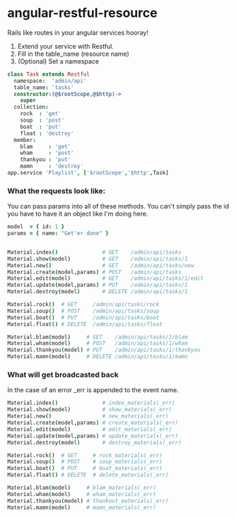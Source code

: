 angular-restful-resource
========================

Rails like routes in your angular services hooray!

1. Extend your service with Restful.
2. Fill in the table_name (resource name)
3. (Optional) Set a namespace

`````coffeescript
class Task extends Restful
  namespace:  'admin/api'
  table_name: 'tasks'
  constructor:(@$rootScope,@$http)->
    super
  collection:
    rock  : 'get' 
    soup  : 'post'
    boat  : 'put'
    float : 'destroy'
  member:
    blam     : 'get'
    wham     : 'post'
    thankyou : 'put'
    mamn     : 'destroy'
app.service 'Playlist', ['$rootScope','$http',Task]
`````

### What the requests look like:

You can pass params into all of these methods.
You can't simply pass the id you have to have
it an object like I'm doing here.

`````coffeescript
model  = { id: 1 }
params = { name: "Get'er done" }


Material.index()              # GET    /admin/api/tasks     
Material.show(model)          # GET    /admin/api/tasks/1
Material.new()                # GET    /admin/api/tasks/new
Material.create(model,params) # POST   /admin/api/tasks
Material.edit(model)          # GET    /admin/api/tasks/1/edit
Material.update(model,params) # PUT    /admin/api/tasks/1
Material.destroy(model)       # DELETE /admin/api/tasks/1

Material.rock()  # GET     /admin/api/tasks/rock
Material.soup()  # POST    /admin/api/tasks/soup
Material.boat()  # PUT     /admin/api/tasks/boat
Material.float() # DELETE  /admin/api/tasks/float

Material.blam(model)     # GET    /admin/api/tasks/1/blam
Material.wham(model)     # POST   /admin/api/tasks/1/wham
Material.thankyou(model) # PUT    /admin/api/tasks/1/thankyou
Material.mamn(model)     # DELETE /admin/api/tasks/1/mamn
`````

### What will get broadcasted back

In the case of an error _err is appended to the event name.

`````coffeescript
Material.index()              # index_materials(_err)
Material.show(model)          # show_materials(_err)
Material.new()                # new_materials(_err)
Material.create(model,params) # create_materials(_err)
Material.edit(model)          # edit_materials(_err)
Material.update(model,params) # update_materials(_err)
Material.destroy(model)       # destroy_materials(_err)

Material.rock()  # GET     # rock_materials(_err)
Material.soup()  # POST    # soup_materials(_err)
Material.boat()  # PUT     # boat_materials(_err)
Material.float() # DELETE  # delete_materials(_err)

Material.blam(model)     # blam_materials(_err)
Material.wham(model)     # wham_materials(_err)
Material.thankyou(model) # thankout_materials(_err)
Material.mamn(model)     # mamn_materials(_err)
`````

